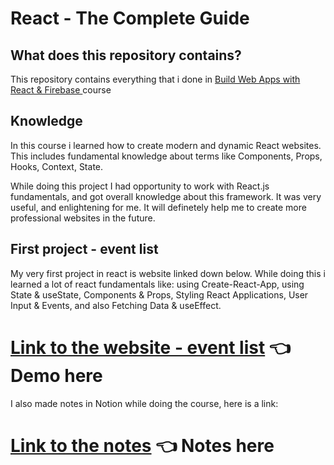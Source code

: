# React - The Complete Guide
 
## What does this repository contains?</h2>

This repository contains everything that i done in <a href="https://www.udemy.com/course/build-web-apps-with-react-firebase/">Build Web Apps with React & Firebase
</a>course

## Knowledge

In this course i learned how to create modern and dynamic React websites. This includes fundamental knowledge about terms like Components, Props, Hooks, Context, State.

While doing this project I had opportunity to work with React.js fundamentals, and got overall knowledge about this framework. It was very useful, and enlightening for me. It will definetely help me to create more professional websites in the future.

## First project - event list
My very first project in react is website linked down below. While doing this i learned a lot of react fundamentals like: using Create-React-App, using State & useState, Components & Props, Styling React Applications, User Input & Events, and also Fetching Data & useEffect.


# <a href = "https://relaxed-bavarois-623a12.netlify.app">Link to the website - event list</a> 👈 Demo here

I also made notes in Notion while doing the course, here is a link:

# <a href = "https://fantastic-memory-3e8.notion.site/React-The-Complete-Guide-notes-7dc2fee6ec3742aab243801b5275dc69"> Link to the notes</a> 👈 Notes here
